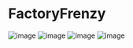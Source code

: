 # FactoryFrenzy

![image](https://github.com/lucasmnt/FactoryFrenzy/assets/94845309/bcebc4ad-48e4-49a2-b3a4-a65ae92522af)
![image](https://github.com/lucasmnt/FactoryFrenzy/assets/94845309/e6129422-5720-45fe-bd6d-1ba1b0d05112)
![image](https://github.com/lucasmnt/FactoryFrenzy/assets/94845309/c211e55e-c052-4ca0-974c-55e732ce1b86)
![image](https://github.com/lucasmnt/FactoryFrenzy/assets/94845309/6ccf348f-e3ca-4d4f-a5ad-c0694d10b8d6)




